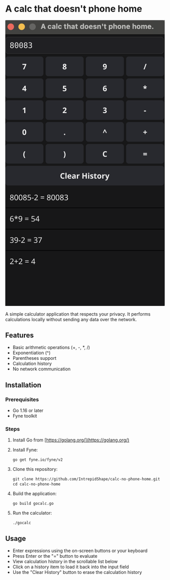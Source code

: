 # A calc that doesn't phone home

![Screenshot](screenshot.png)

A simple calculator application that respects your privacy. It performs calculations locally without sending any data over the network.

## Features

- Basic arithmetic operations (+, -, *, /)
- Exponentiation (^)
- Parentheses support
- Calculation history
- No network communication

## Installation

### Prerequisites

- Go 1.16 or later
- Fyne toolkit

### Steps

1. Install Go from [https://golang.org/](https://golang.org/)

2. Install Fyne:
   ```
   go get fyne.io/fyne/v2
   ```

3. Clone this repository:
   ```
   git clone https://github.com/IntrepidShape/calc-no-phone-home.git
   cd calc-no-phone-home
   ```

4. Build the application:
   ```
   go build gocalc.go
   ```

5. Run the calculator:
   ```
   ./gocalc
   ```

## Usage

- Enter expressions using the on-screen buttons or your keyboard
- Press Enter or the "=" button to evaluate
- View calculation history in the scrollable list below
- Click on a history item to load it back into the input field
- Use the "Clear History" button to erase the calculation history

